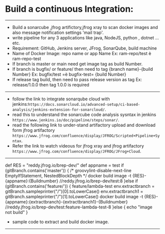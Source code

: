 # Build a continuous Integration:
----
* Build a sonarcube ,jfrog artifictory,jfrog xray to scan docker images and also message notification settings 'mail trap'.
* write pipeline for any 3 applications like java, NodeJS, python , dotnet …etc.
* Requirement:
              GitHub, Jenkins server, JFrog, SonarQube, build machine
* Name of Docker Image: repo name or app Name
 Ex: ram-repo/test è ram-repo-test
* If branch is master or main need get image tag as build Number.
* If branch is bugfix/ or feature/ then need to tag {branch name}-{build Number}
 Ex: bugfix/test =è bugfix-test= {build Number}
* If release tag build, then need to pass release version as tag
Ex: release/1.0.0 then tag 1.0.0 is required
----
* follow the link to integrate sonarqube cloud with jenkins:`https://docs.sonarcloud.io/advanced-setup/ci-based-analysis/jenkins-extension-for-sonarcloud/`.
* read this to understand the sonarcube code analysis sysntax in jenkins  `https://www.jenkins.io/doc/pipeline/steps/sonar/`.
* read the following link to under-stand artifactory upload and download form jfrog artifactory `https://www.jfrog.com/confluence/display/JFROG/Scripted+Pipeline+Syntax`.
*  Refer the link to watch videous for jfrog xray and jfrog artifactory `https://www.jfrog.com/confluence/display/JFROG/JFrog+Cloud`.
-----
def RES = "reddy.jfrog.io/brep-dev/"
                    def appname = test
                    if (gitBranch.contains('master')) {
                    /* groovylint-disable-next-line EmptyIfStatement, NestedBlockDepth */
                        docker build image -t {RES}-{appname}:{Buildnumber}
                        //reddy.jfrog.io/brep-dev/test:8
                    }else if (gitBranch.contains('feature/')) {
                        feature/lambda-test
                        env.extractbranch = gitBranch.sampleprinter("/")[0].toLowerCase()
                        env.extractbranch1 = gitBranch.sampleprinter("/")[1].toLowerCase()
                        docker build image -t {RES}-{appname}:{extractbranch}-{extractbranch1}-{Buildnumber}
                        //reddy.jfrog.io/brep-dev/test:feature-lambda-test-8
                    }else {
                        echo "image not build"
                        }

* sample code to extract and build docker image. 
----